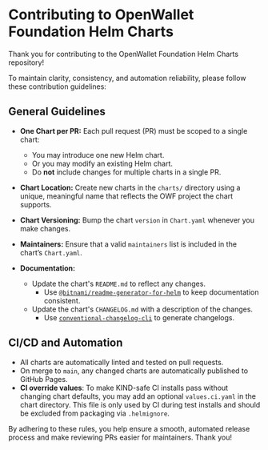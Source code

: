 # Contributing to OpenWallet Foundation Helm Charts

Thank you for contributing to the OpenWallet Foundation Helm Charts repository!

To maintain clarity, consistency, and automation reliability, please follow these contribution guidelines:

## General Guidelines

- **One Chart per PR:** Each pull request (PR) must be scoped to a single chart:
  - You may introduce one new Helm chart.
  - Or you may modify an existing Helm chart.
  - Do **not** include changes for multiple charts in a single PR.

- **Chart Location:** Create new charts in the `charts/` directory using a unique, meaningful name that reflects the OWF project the chart supports.

- **Chart Versioning:** Bump the chart `version` in `Chart.yaml` whenever you make changes.

- **Maintainers:** Ensure that a valid `maintainers` list is included in the chart’s `Chart.yaml`.

- **Documentation:**
  - Update the chart's `README.md` to reflect any changes.
    - Use [`@bitnami/readme-generator-for-helm`](https://github.com/bitnami/readme-generator-for-helm) to keep documentation consistent.
  - Update the chart's `CHANGELOG.md` with a description of the changes.
    - Use [`conventional-changelog-cli`](https://github.com/conventional-changelog/conventional-changelog) to generate changelogs.

## CI/CD and Automation

- All charts are automatically linted and tested on pull requests.
- On merge to `main`, any changed charts are automatically published to GitHub Pages.
- **CI override values**: To make KIND-safe CI installs pass without changing chart defaults, you may add an optional `values.ci.yaml` in the chart directory. This file is only used by CI during test installs and should be excluded from packaging via `.helmignore`.

By adhering to these rules, you help ensure a smooth, automated release process and make reviewing PRs easier for maintainers. Thank you!
